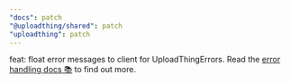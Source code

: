 ```yaml
---
"docs": patch
"@uploadthing/shared": patch
"uploadthing": patch
---
```


feat: float error messages to client for UploadThingErrors. Read the [error handling docs 📚](https://docs.uploadthing.com/errors) to find out more.

